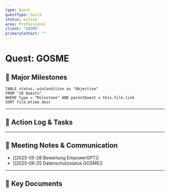 ```yaml
---
type: Quest
questType: Guild
status: active
area: Professional
client: "GOSME"
primaryContact: ""
---
```


# Quest: GOSME

## 🚀 Major Milestones

```dataview
TABLE status, winCondition as "Objective"
FROM "20 Quests"
WHERE type = "Milestone" AND parentQuest = this.file.link
SORT file.mtime desc
```

---

## 📝 Action Log & Tasks


---
## 💬 Meeting Notes & Communication
- [[2025-05-28 Bewertung EmpowerGPT]]
- [[2025-06-25 Datenschutzstatus GOSME]]

---
## 📎 Key Documents
